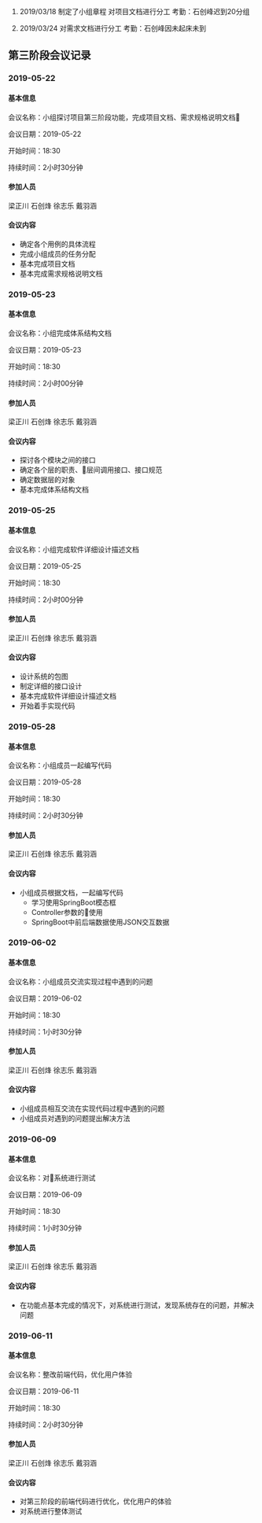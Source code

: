 1. 2019/03/18
制定了小组章程
对项目文档进行分工
考勤：石创峰迟到20分组

2. 2019/03/24
对需求文档进行分工
考勤：石创峰因未起床未到

## 第三阶段会议记录

### 2019-05-22

#### 基本信息

会议名称：小组探讨项目第三阶段功能，完成项目文档、需求规格说明文档

会议日期：2019-05-22

开始时间：18:30

持续时间：2小时30分钟

#### 参加人员

梁正川
石创烽
徐志乐
戴羽涵

#### 会议内容

- 确定各个用例的具体流程
- 完成小组成员的任务分配
- 基本完成项目文档
- 基本完成需求规格说明文档

### 2019-05-23

#### 基本信息

会议名称：小组完成体系结构文档

会议日期：2019-05-23

开始时间：18:30

持续时间：2小时00分钟

#### 参加人员

梁正川
石创烽
徐志乐
戴羽涵

#### 会议内容

- 探讨各个模块之间的接口
- 确定各个层的职责、层间调用接口、接口规范
- 确定数据层的对象
- 基本完成体系结构文档

### 2019-05-25

#### 基本信息

会议名称：小组完成软件详细设计描述文档

会议日期：2019-05-25

开始时间：18:30

持续时间：2小时00分钟

#### 参加人员

梁正川
石创烽
徐志乐
戴羽涵

#### 会议内容

- 设计系统的包图
- 制定详细的接口设计
- 基本完成软件详细设计描述文档
- 开始着手实现代码

### 2019-05-28

#### 基本信息

会议名称：小组成员一起编写代码

会议日期：2019-05-28

开始时间：18:30

持续时间：2小时30分钟

#### 参加人员

梁正川
石创烽
徐志乐
戴羽涵

#### 会议内容

- 小组成员根据文档，一起编写代码
  - 学习使用SpringBoot模态框
  - Controller参数的使用
  - SpringBoot中前后端数据使用JSON交互数据

### 2019-06-02

#### 基本信息

会议名称：小组成员交流实现过程中遇到的问题

会议日期：2019-06-02

开始时间：18:30

持续时间：1小时30分钟

#### 参加人员

梁正川
石创烽
徐志乐
戴羽涵

#### 会议内容

- 小组成员相互交流在实现代码过程中遇到的问题
- 小组成员对遇到的问题提出解决方法

### 2019-06-09

#### 基本信息

会议名称：对系统进行测试

会议日期：2019-06-09

开始时间：18:30

持续时间：1小时30分钟

#### 参加人员

梁正川
石创烽
徐志乐
戴羽涵

#### 会议内容

- 在功能点基本完成的情况下，对系统进行测试，发现系统存在的问题，并解决问题

### 2019-06-11

#### 基本信息

会议名称：整改前端代码，优化用户体验

会议日期：2019-06-11

开始时间：18:30

持续时间：2小时30分钟

#### 参加人员

梁正川
石创烽
徐志乐
戴羽涵

#### 会议内容

- 对第三阶段的前端代码进行优化，优化用户的体验
- 对系统进行整体测试
